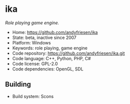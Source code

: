# ika

_Role playing game engine._

- Home: https://github.com/andyfriesen/ika
- State: beta, inactive since 2007
- Platform: Windows
- Keywords: role playing, game engine
- Code repository: https://github.com/andyfriesen/ika.git
- Code language: C++, Python, PHP, C#
- Code license: GPL-2.0
- Code dependencies: OpenGL, SDL

## Building

- Build system: Scons

